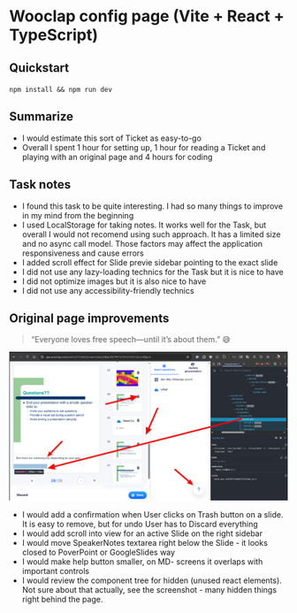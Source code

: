 # Wooclap config page (Vite + React + TypeScript)

## Quickstart
`npm install && npm run dev`

## Summarize
- I would estimate this sort of Ticket as easy-to-go
- Overall I spent 1 hour for setting up, 1 hour for reading a Ticket and playing with an original page and 4 hours for coding

## Task notes
- I found this task to be quite interesting. I had so many things to improve in my mind from the beginning
- I used LocalStorage for taking notes. It works well for the Task, but overall I would not recomend using such approach. It has a limited size and no async call model. Those factors may affect the application responsiveness and cause errors
- I added scroll effect for Slide previe sidebar pointing to the exact slide
- I did not use any lazy-loading technics for the Task but it is nice to have
- I did not optimize images but it is also nice to have
- I did not use any accessibility-friendly technics


## Original page improvements
> “Everyone loves free speech—until it’s about them.” 😅

![App Screenshot](./public/wooclap-origin-annotated.png)

- I would add a confirmation when User clicks on Trash button on a slide. It is easy to remove, but for undo User has to Discard everything
- I would add scroll into view for an active Slide on the right sidebar
- I would move SpeakerNotes textarea right below the Slide - it looks closed to PoverPoint or GoogleSlides way
- I would make help button smaller, on MD- screens it overlaps with important controls
- I would review the component tree for hidden (unused react elements). Not sure about that actually, see the screenshot - many hidden things right behind the page.